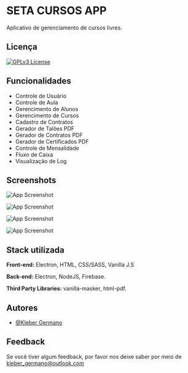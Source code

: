 
# SETA CURSOS APP

Aplicativo de gerenciamento de cursos livres.


## Licença

[![GPLv3 License](https://img.shields.io/badge/License-GPL%20v3-yellow.svg)](https://opensource.org/licenses/)


## Funcionalidades

- Controle de Usuário
- Controle de Aula
- Gerencimento de Alunos
- Gerencimento de Cursos
- Cadastro de Contratos
- Gerador de Talões PDF
- Gerador de Contratos PDF
- Gerador de Certificados PDF
- Controle de Mensalidade
- Fluxo de Caixa
- Visualização de Log


## Screenshots

![App Screenshot](https://firebasestorage.googleapis.com/v0/b/app-seta-cursos.appspot.com/o/screenshots-setacursos-app%2F01%20-%20screenshot_seta-app_v.1.0.3.jpg?alt=media&token=1b1ec8cb-a0b4-414b-8eaf-4167a3bd40cb)

![App Screenshot](https://firebasestorage.googleapis.com/v0/b/app-seta-cursos.appspot.com/o/screenshots-setacursos-app%2F02%20-%20screenshot_seta-app_v.1.0.3.jpg?alt=media&token=77592300-f259-4e49-a38a-a802a6ce056d)

![App Screenshot](https://firebasestorage.googleapis.com/v0/b/app-seta-cursos.appspot.com/o/screenshots-setacursos-app%2F03%20-%20screenshot_seta-app_v.1.0.3.jpg?alt=media&token=d3a51844-0a94-42f0-bc91-fdc1b4c864b3)

![App Screenshot](https://firebasestorage.googleapis.com/v0/b/app-seta-cursos.appspot.com/o/screenshots-setacursos-app%2F05%20-%20screenshot_seta-app_v.1.0.3.jpg?alt=media&token=1b61efbd-1f41-44a6-a26c-acb4789e4eaa)








## Stack utilizada

**Front-end:** Electron, HTML, CSS/SASS, Vanilla J.S

**Back-end:** Electron, NodeJS, Firebase.

**Third Party Libraries:** vanilla-masker, html-pdf.
  


## Autores

- [@Kleber Germano](https://github.com/klebergermano)


## Feedback

Se você tiver algum feedback, por favor nos deixe saber por meio de kleber_germano@outlook.com

